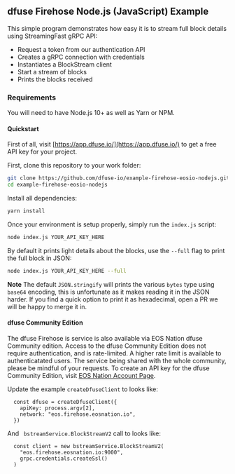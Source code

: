 ## dfuse Firehose Node.js (JavaScript) Example

This simple program demonstrates how easy it is to stream full block details using StreamingFast gRPC
API:

- Request a token from our authentication API
- Creates a gRPC connection with credentials
- Instantiates a BlockStream client
- Start a stream of blocks
- Prints the blocks received

### Requirements

You will need to have Node.js 10+ as well as Yarn or NPM.

#### Quickstart

First of all, visit [https://app.dfuse.io/](https://app.dfuse.io/) to get a free API key for your project.

First, clone this repository to your work folder:

```bash
git clone https://github.com/dfuse-io/example-firehose-eosio-nodejs.git
cd example-firehose-eosio-nodejs
```

Install all dependencies:

```bash
yarn install
```

Once your environment is setup properly, simply run the `index.js` script:

```bash
node index.js YOUR_API_KEY_HERE
```

By default it prints light details about the blocks, use the `--full` flag to
print the full block in JSON:

```bash
node index.js YOUR_API_KEY_HERE --full
```

**Note** The default `JSON.stringify` will prints the various `bytes` type using `base64` encoding, this is unfortunate as it makes reading it in the JSON harder. If you find a quick option to print it as hexadecimal, open a PR we will be happy to merge it in.

#### dfuse Community Edition

The dfuse Firehose is service is also available via EOS Nation dfuse Community edition. Access to the dfuse Community Edition does not require authentication, and is rate-limited. A higher rate limit is available to authenticatated users. The service being shared with the whole community, please be mindful of your requests. To create an API key for the dfuse Community Edition, visit [EOS Nation Account Page](https://account.eosnation.io).

Update the example `createDfuseClient` to looks like:

```
  const dfuse = createDfuseClient({
    apiKey: process.argv[2],
    network: "eos.firehose.eosnation.io",
  })
```

And ` bstreamService.BlockStreamV2` call to looks like:

```
  const client = new bstreamService.BlockStreamV2(
    "eos.firehose.eosnation.io:9000",
    grpc.credentials.createSsl()
  )
```
